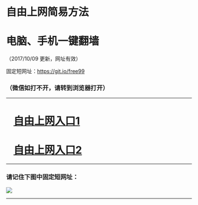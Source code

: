 ﻿# 自由上网简易方法

# 电脑、手机一键翻墙

（2017/10/09 更新，网址有效）

固定短网址：https://git.io/free99

### （微信如打不开，请转到浏览器打开）


***





# &nbsp;&nbsp; <a href="http://ft778428756.fwq-tz-1001.info/fwqtz01.html?t=100900116889 " target="_blank">自由上网入口1</a>
# &nbsp;&nbsp; <a href="http://ft2356013982.fwq-tz-1002.info/fwqtz02.html?t=100900118542 " target="_blank">自由上网入口2</a>
***

### 请记住下图中固定短网址：

<img src="https://s3-us-west-2.amazonaws.com/fwq-1001/yjfq-20170905okok.png" /> 


***

